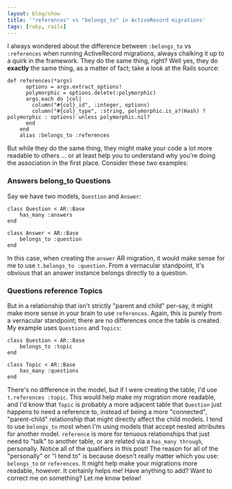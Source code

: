 ```yaml
---
layout: blog/show
title: '"references" vs "belongs_to" in ActiveRecord migrations'
tags: [ruby, rails]
---
```

I always wondered about the difference between `:belongs_to` vs `:references` when running ActiveRecord migrations, always chalking it up to a quirk in the framework. They do the same thing, right? Well yes, they do **exactly** the same thing, as a matter of fact; take a look at the Rails source:

~~~
def references(*args)
	  options = args.extract_options!
	  polymorphic = options.delete(:polymorphic)
	  args.each do |col|
	    column("#{col}_id", :integer, options)
	    column("#{col}_type", :string, polymorphic.is_a?(Hash) ? polymorphic : options) unless polymorphic.nil?
	  end
	end
	alias :belongs_to :references
~~~

But while they do the same thing, they might make your code a lot more readable to others ... or at least help you to understand why you're doing the association in the first place. Consider these two examples:

### Answers belong_to Questions

Say we have two models, `Question` and `Answer`: 	

~~~
class Question < AR::Base
	has_many :answers
end

class Answer < AR::Base
	belongs_to :question
end
~~~

In this case, when creating the `answer` AR migration, it would make sense for me to use `t.belongs_to :question`. From a vernacular standpoint, it's obvious that an answer instance belongs directly to a question.

### Questions reference Topics

But in a relationship that isn't strictly "parent and child" per-say, it might make more sense in your brain to use `references`. Again, this is purely from a vernacular standpoint; there are no differences once the table is created. My example uses `Questions` and `Topics`:

~~~
class Question < AR::Base
	belongs_to :topic
end

class Topic < AR::Base
	has_many :questions
end
~~~

There's no difference in the model, but if I were creating the table, I'd use `t.references :topic`. This would help make my migration more readable, and I'd know that `Topic` is probably a more adjacent table that `Question` just happens to need a reference to, instead of being a more "connected", "parent-child" relationship that might directly affect the child models. I tend to use `belongs_to` most when I'm using models that accept nested attributes for another model. `reference` is more for tenuous relationships that just need to "talk" to another table, or are related via a `has_many through`, personally. Notice all of the qualifiers in this post! The reason for all of the "personally" or "I tend to" is because doesn't really matter which you use: `belongs_to` or `references`. It might help make your migrations more readable, however. It certainly helps me! Have anything to add? Want to correct me on something? Let me know below!
